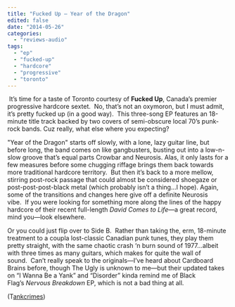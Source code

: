 ```yaml
---
title: "Fucked Up – Year of the Dragon"
edited: false
date: "2014-05-26"
categories:
  - "reviews-audio"
tags:
  - "ep"
  - "fucked-up"
  - "hardcore"
  - "progressive"
  - "toronto"
---
```


 It’s time for a taste of Toronto courtesy of **Fucked Up**, Canada’s premier progressive hardcore sextet.  No, that’s not an oxymoron, but I must admit, it’s pretty fucked up (in a good way).  This three-song EP features an 18-minute title track backed by two covers of semi-obscure local 70’s punk-rock bands. Cuz really, what else where you expecting?

"Year of the Dragon" starts off slowly, with a lone, lazy guitar line, but before long, the band comes on like gangbusters, busting out into a low-n-slow groove that’s equal parts Crowbar and Neurosis. Alas, it only lasts for a few measures before some chugging riffage brings them back towards more traditional hardcore territory.  But then it’s back to a more mellow, stirring post-rock passage that could almost be considered shoegaze or post-post-post-black metal (which probably isn’t a thing…I hope). Again, some of the transitions and changes here give off a definite Neurosis vibe.  If you were looking for something more along the lines of the happy hardcore of their recent full-length _David Comes to Life_—a great record, mind you—look elsewhere.

Or you could just flip over to Side B.  Rather than taking the, erm, 18-minute treatment to a coupla lost-classic Canadian punk tunes, they play them pretty straight, with the same chaotic crash ‘n burn sound of 1977…albeit with three times as many guitars, which makes for quite the wall of sound.  Can’t really speak to the originals—I’ve heard about Cardboard Brains before, though The Ugly is unknown to me—but their updated takes on “I Wanna Be a Yank” and “Disorder” kinda remind me of Black Flag’s _Nervous Breakdown_ EP, which is not a bad thing at all.

(T[ankcrimes](http://www.tankcrimes.com/))
